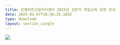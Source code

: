 ```yaml
---
title: 은평어르신일자리센터 2025년 상반기 취업교육 일정 안내
date: 2025-02-07T10:36:35.185Z
type: download
layout: section_single
---
```

![](/uploads/교육-일정_2-1-.jpg)